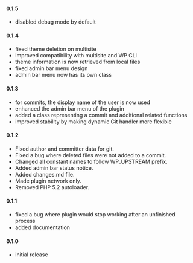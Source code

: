 #### 0.1.5
* disabled debug mode by default

#### 0.1.4
* fixed theme deletion on multisite
* improved compatibility with multisite and WP CLI
* theme information is now retrieved from local files
* fixed admin bar menu design
* admin bar menu now has its own class

#### 0.1.3
* for commits, the display name of the user is now used
* enhanced the admin bar menu of the plugin
* added a class representing a commit and additional related functions
* improved stability by making dynamic Git handler more flexible

#### 0.1.2
* Fixed author and committer data for git.
* Fixed a bug where deleted files were not added to a commit.
* Changed all constant names to follow WP_UPSTREAM prefix.
* Added admin bar status notice.
* Added changes.md file.
* Made plugin network only.
* Removed PHP 5.2 autoloader.

#### 0.1.1
* fixed a bug where plugin would stop working after an unfinished process
* added documentation

#### 0.1.0
* initial release
